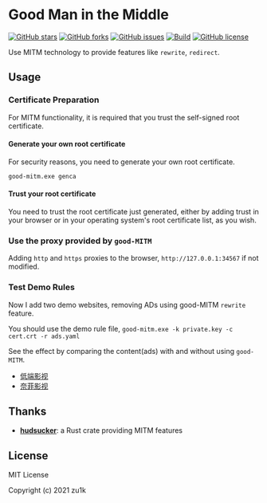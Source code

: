 # Good Man in the Middle

[![GitHub stars](https://img.shields.io/github/stars/zu1k/good-mitm)](https://github.com/zu1k/good-mitm/stargazers)
[![GitHub forks](https://img.shields.io/github/forks/zu1k/good-mitm)](https://github.com/zu1k/good-mitm/network)
[![GitHub issues](https://img.shields.io/github/issues/zu1k/good-mitm)](https://github.com/zu1k/good-mitm/issues)
[![Build](https://github.com/zu1k/good-mitm/actions/workflows/build.yml/badge.svg)](https://github.com/zu1k/good-mitm/actions/workflows/build.yml)
[![GitHub license](https://img.shields.io/github/license/zu1k/good-mitm)](https://github.com/zu1k/good-mitm/blob/master/LICENSE)

Use MITM technology to provide features like `rewrite`, `redirect`.

## Usage

### Certificate Preparation

For MITM functionality, it is required that you trust the self-signed root certificate.

#### Generate your own root certificate

For security reasons, you need to generate your own root certificate.

```shell
good-mitm.exe genca
```

#### Trust your root certificate

You need to trust the root certificate just generated, either by adding trust in your browser or in your operating system's root certificate list, as you wish.

### Use the proxy provided by `good-MITM`

Adding `http` and `https` proxies to the browser, `http://127.0.0.1:34567` if not modified.

### Test Demo Rules

Now I add two demo websites, removing ADs using good-MITM `rewrite` feature.

You should use the demo rule file, `good-mitm.exe -k private.key -c cert.crt -r ads.yaml`

See the effect by comparing the content(ads) with and without using `good-MITM`.

- [低端影视](https://ddrk.me/)
- [奈菲影视](https://www.nfmovies.com/)

## Thanks

- [**hudsucker**](https://github.com/omjadas/hudsucker): a Rust crate providing MITM features

## License

MIT License

Copyright (c) 2021 zu1k
